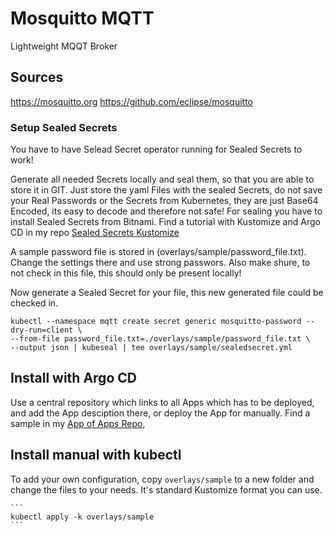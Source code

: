 # Mosquitto MQTT

Lightweight MQQT Broker

## Sources

https://mosquitto.org
https://github.com/eclipse/mosquitto


### Setup Sealed Secrets

You have to have Selead Secret operator running for Sealed Secrets to work!

Generate all needed Secrets locally and seal them, so that you are able to store it in GIT. Just store the yaml Files with the sealed Secrets,
do not save your Real Passwords or the Secrets from Kubernetes, they are just Base64 Encoded, its easy to decode and therefore not safe!
For sealing you have to install Sealed Secrets from Bitnami. Find a tutorial with Kustomize and Argo CD in my repo [Sealed Secrets Kustomize](https://github.com/wep4you/sealed-secrets-kustomize) 

A sample password file is stored in  (overlays/sample/password_file.txt). Change the settings there and use strong passwors. Also make shure,
to not check in this file, this should only be present locally!

Now generate a Sealed Secret for your file, this new generated file could be checked in.

    kubectl --namespace mqtt create secret generic mosquitto-password --dry-run=client \
    --from-file password_file.txt=./overlays/sample/password_file.txt \
    --output json | kubeseal | tee overlays/sample/sealedsecret.yml    

## Install with Argo CD

Use a central repository which links to all Apps which has to be deployed,
and add the App desciption there, or deploy the App for manually.
Find a sample in my [App of Apps Repo](https://github.com/wep4you/k8s-apps.git),

## Install manual with kubectl

To add your own configuration, copy ```overlays/sample``` to a new folder and change the files to your needs.
It's standard Kustomize format you can use.

    ```
    kubectl apply -k overlays/sample
    ```